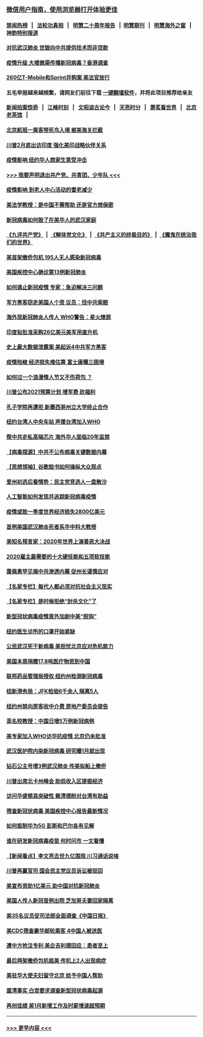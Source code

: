### [微信用户指南，使用浏览器打开体验更佳](https://github.com/gfw-breaker/banned-news1/blob/master/indexes/wechat-guide.md?t=0)
#### [禁闻热榜](热点新闻.md?t=0)  &nbsp;&nbsp;|&nbsp;&nbsp; [法轮功真相](https://github.com/gfw-breaker/truth/blob/master/README.md?t=0) &nbsp;&nbsp;|&nbsp;&nbsp; [明慧二十周年报告](https://github.com/gfw-breaker/mh-reports/blob/master/README.md?t=0) &nbsp;&nbsp;|&nbsp;&nbsp;[明慧期刊](https://github.com/gfw-breaker/mh-qikan) &nbsp;&nbsp;|&nbsp;&nbsp; [明慧海外之窗](https://github.com/gfw-breaker/mh-news/blob/master/README.md?t=0) &nbsp;&nbsp;|&nbsp;&nbsp; [神韵特别报道](https://github.com/gfw-breaker/mh-news/blob/master/shenyun.md?t=0)
#### [对抗武汉肺炎 世银向中共提供技术而非贷款](../pages/nsc412/n11861652.md?t=02120411) 
#### [疫情升级 大楼粪渠传播新冠病毒？香港调查](../pages/nsc412/n11861556.md?t=02120411) 
#### [260亿T-Mobile和Sprint并购案 美法官放行](../pages/nsc412/n11861511.md?t=02120411) 
#### 五毛举报越来越频繁，请网友们前往下载 [一键翻墙软件](https://github.com/gfw-breaker/ssr-accounts)，并将此项目推荐给亲友
#### [新闻拍案惊奇](https://github.com/gfw-breaker/banned-news1/blob/master/pages/link4.md) &nbsp;&nbsp;|&nbsp;&nbsp; [江峰时刻](https://github.com/gfw-breaker/banned-news1/blob/master/pages/link4.md) &nbsp;&nbsp;|&nbsp;&nbsp; [文昭谈古论今](https://github.com/gfw-breaker/banned-news1/blob/master/pages/link4.md) &nbsp;&nbsp;|&nbsp;&nbsp; [天亮时分](https://github.com/gfw-breaker/banned-news1/blob/master/pages/link4.md) &nbsp;&nbsp;|&nbsp;&nbsp; [萧茗看世界](https://github.com/gfw-breaker/banned-news1/blob/master/pages/link4.md) &nbsp;&nbsp;|&nbsp;&nbsp; [北京老茶馆](https://github.com/gfw-breaker/banned-news1/blob/master/pages/link4.md) &nbsp;&nbsp;|&nbsp;&nbsp; 
#### [北京航班一乘客带死鸟入境 被美海关拦截](../pages/nsc412/n11861317.md?t=02120411) 
#### [川普2月底出访印度 强化美印战略伙伴关系](../pages/nsc412/n11860557.md?t=02120411) 
#### [疫情影响  纽约华人商家生意受冲击](../pages/nsc412/n11860284.md?t=02120411) 
#### [>>> 我要声明退出共产党、共青团、少年队 <<<](https://github.com/begood0513/goodnews/blob/master/quit/letter.md) 
#### [疫情影响  到老人中心活动的耆老减少](../pages/nsc412/n11860199.md?t=02120411) 
#### [美法学教授：是中国不需帮助 还是官方想保密](../pages/nsc412/n11859492.md?t=02120411) 
#### [新冠病毒如何毁了在美华人的武汉家庭](../pages/nsc412/n11859524.md?t=02120411) 
#### [《九评共产党》](https://github.com/begood0513/9ping.md/blob/master/README.md) &nbsp;|&nbsp; [《解体党文化》](../../../../jtdwh.md/blob/master/README.md)  &nbsp;|&nbsp; [《共产主义的终极目的》](../../../../gczydzjmd.md/blob/master/README.md) &nbsp;|&nbsp; [《魔鬼在统治我们的世界》](../../../../mgztzwmdsj.md/blob/master/README.md) 
#### [美首架撤侨包机 195人无人感染新冠病毒](../pages/nsc412/n11859908.md?t=02120411) 
#### [美国疾控中心确诊第13例新冠肺炎](../pages/nsc412/n11859966.md?t=02120411) 
#### [如何遏止新冠疫情 专家：急迫解决三问题](../pages/nsc412/n11859685.md?t=02120411) 
#### [军方黑客窃走美国人个资 议员：找中共索赔](../pages/nsc412/n11859371.md?t=02120411) 
#### [海外现新冠肺炎人传人 WHO警告：星火燎原](../pages/nsc412/n11859252.md?t=02120411) 
#### [印度拟批准采购26亿美元美军用直升机](../pages/nsc412/n11859143.md?t=02120411) 
#### [史上最大数据泄露案 美起诉4中共军方黑客](../pages/nsc412/n11859115.md?t=02120411) 
#### [疫情险峻 经济损失难估算 富士康曝三困境](../pages/nsc412/n11859120.md?t=02120411) 
#### [如何过一个浪漫情人节又不伤荷包 ？](../pages/nsc412/n11858969.md?t=02120411) 
#### [川普公布2021预算计划 增军费 砍福利](../pages/nsc412/n11859012.md?t=02120411) 
#### [孔子学院再遭拒 新墨西哥州立大学终止合作](../pages/nsc412/n11858661.md?t=02120411) 
#### [纽约台湾人中央车站  声援台湾加入WHO](../pages/nsc412/n11857757.md?t=02120411) 
#### [帮中共走私高端芯片 海外华人面临20年监禁](../pages/nsc412/n11855016.md?t=02120411) 
#### [【病毒探源】中共不公布病毒关键数据内幕](../pages/nsc412/n11856584.md?t=02120411) 
#### [【思想领袖】谷歌脸书如何操纵大众观点](../pages/nsc412/n11680874.md?t=02120411) 
#### [爱州初选后看情势：民主党竞选人一盘散沙](../pages/nsc412/n11856557.md?t=02120411) 
#### [人工智能如何发现并追踪新冠病毒疫情](../pages/nsc412/n11856398.md?t=02120411) 
#### [疫情或致一季度世界经济损失2800亿美元](../pages/nsc412/n11855639.md?t=02120411) 
#### [首例美国武汉肺炎死者系华中科大教授](../pages/nsc412/n11855500.md?t=02120411) 
#### [美知名预言家：2020年世界上演善恶大决战](../pages/nsc412/n11855418.md?t=02120411) 
#### [2020雇主最需要的十大硬技能和五项软技能](../pages/nsc412/n11850953.md?t=02120411) 
#### [蓬佩奥罕见揭中共渗透内幕 促州长谨慎应对](../pages/nsc412/n11854685.md?t=02120411) 
#### [【名家专栏】每代人都必须对抗社会主义现实](../pages/nsc412/n11831412.md?t=02120411) 
#### [【名家专栏】是时候拒绝“封杀文化”了](../pages/nsc412/n11814093.md?t=02120411) 
#### [新型冠状病毒疫情意外加剧中美“脱钩”](../pages/nsc412/n11854475.md?t=02120411) 
#### [纽约医生诊所的口罩开始紧缺](../pages/nsc412/n11853364.md?t=02120411) 
#### [公民武汉死于新病毒 美担忧北京应对危机能力](../pages/nsc412/n11854331.md?t=02120411) 
#### [美国本周捐赠17.8吨医疗物资到中国](../pages/nsc412/n11854269.md?t=02120411) 
#### [联邦药品管理局授权  纽约州检测新冠病毒](../pages/nsc412/n11853371.md?t=02120411) 
#### [纽新港务局：JFK检验6千余人  隔离5人](../pages/nsc412/n11853366.md?t=02120411) 
#### [纽约州禁向房客收中介费  房地产委员会提告](../pages/nsc412/n11853360.md?t=02120411) 
#### [英名校教授：中国日增5万例新冠病例](../pages/nsc412/n11854174.md?t=02120411) 
#### [美专家加入WHO访华抗疫情 北京仍未批准](../pages/nsc412/n11854043.md?t=02120411) 
#### [武汉医护院内染新冠病毒 研究曝1月就出现](../pages/nsc412/n11852928.md?t=02120411) 
#### [钻石公主号增3例武汉肺炎 传美拟船上撤侨](../pages/nsc412/n11853240.md?t=02120411) 
#### [川普出席北卡州峰会 助低收入区提振经济](../pages/nsc412/n11853232.md?t=02120411) 
#### [访问华盛顿具突破性 赖清德盼对台湾有助益](../pages/nsc412/n11853129.md?t=02120411) 
#### [筛查新冠状病毒 美国疾控中心报告最新情况](../pages/nsc412/n11853070.md?t=02120411) 
#### [如何抵制华为5G 彭斯和巴尔各有见解](../pages/nsc412/n11852535.md?t=02120411) 
#### [谁在研发新冠病毒疫苗 何时问市 一文看懂](../pages/nsc412/n11852840.md?t=02120411) 
#### [【新闻看点】李文亮去世九亿围观 川习通话说啥](../pages/nsc412/n11852360.md?t=02120411) 
#### [川普再赢官司 国会民主党议员诉讼被驳回](../pages/nsc412/n11852287.md?t=02120411) 
#### [美宣布资助1亿美元 助中国对抗新冠肺炎](../pages/nsc412/n11852531.md?t=02120411) 
#### [美国人传人新冠首例出院 芝加哥夫妻回家隔离](../pages/nsc412/n11852452.md?t=02120411) 
#### [美35名议员促司法部全面调查《中国日报》](../pages/nsc412/n11852435.md?t=02120411) 
#### [美CDC筛查豪华邮轮乘客 4中国人被送医](../pages/nsc412/n11852085.md?t=02120411) 
#### [遭中方抢注专利 美企吉利德回应：患者至上](../pages/nsc412/n11852037.md?t=02120411) 
#### [最后两架撤侨包机抵美 传机上2人出现病症](../pages/nsc412/n11852173.md?t=02120411) 
#### [美驻华大使夫妇留守北京 给予中国人帮助](../pages/nsc412/n11852165.md?t=02120411) 
#### [厘清事实 白宫要求调查新型冠状病毒起源](../pages/nsc412/n11852106.md?t=02120411) 
#### [再创佳绩 美1月新增工作及时薪增速超预期](../pages/nsc412/n11852174.md?t=02120411) 

----
#### [ >>> 更早内容 <<< ](../indexes/nsc412-earlier.md)
